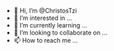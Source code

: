 - 👋 Hi, I’m @ChristosTzi
- 👀 I’m interested in ...
- 🌱 I’m currently learning ...
- 💞️ I’m looking to collaborate on ...
- 📫 How to reach me ...

<!---
ChristosTzi/ChristosTzi is a ✨ special ✨ repository because its `README.md` (this file) appears on your GitHub profile.
You can click the Preview link to take a look at your changes.
--->
